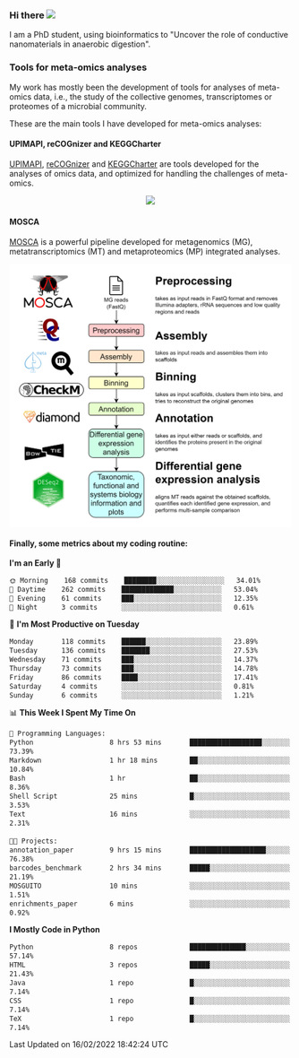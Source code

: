 ### Hi there <img src="https://media.giphy.com/media/hvRJCLFzcasrR4ia7z/giphy.gif" width="25px">

I am a PhD student, using bioinformatics to "Uncover the role of conductive nanomaterials in anaerobic digestion".

### Tools for meta-omics analyses

My work has mostly been the development of tools for analyses of meta-omics data, i.e., the study of the collective genomes, transcriptomes or proteomes of a microbial community.

These are the main tools I have developed for meta-omics analyses:

#### UPIMAPI, reCOGnizer and KEGGCharter

[UPIMAPI](https://github.com/iquasere/UPIMAPI), [reCOGnizer](https://github.com/iquasere/reCOGnizer) and [KEGGCharter](https://github.com/iquasere/KEGGCharter) are tools developed for the analyses of omics data, and optimized for handling the challenges of meta-omics.

<p align="center">
    <img src="assets/annotation_paper.png">
</p>

#### MOSCA

[MOSCA](https://github.com/iquasere/MOSCA) is a powerful pipeline developed for metagenomics (MG), metatranscriptomics (MT) and metaproteomics (MP) integrated analyses.

<p align="center">
    <img src="assets/mosca_workflow.png" align="center" width="700">
</p>


#### Finally, some metrics about my coding routine:

<!--START_SECTION:waka-->
**I'm an Early 🐤** 

```text
🌞 Morning    168 commits    ████████░░░░░░░░░░░░░░░░░   34.01% 
🌆 Daytime    262 commits    █████████████░░░░░░░░░░░░   53.04% 
🌃 Evening    61 commits     ███░░░░░░░░░░░░░░░░░░░░░░   12.35% 
🌙 Night      3 commits      ░░░░░░░░░░░░░░░░░░░░░░░░░   0.61%

```
📅 **I'm Most Productive on Tuesday** 

```text
Monday       118 commits    ██████░░░░░░░░░░░░░░░░░░░   23.89% 
Tuesday      136 commits    ███████░░░░░░░░░░░░░░░░░░   27.53% 
Wednesday    71 commits     ███░░░░░░░░░░░░░░░░░░░░░░   14.37% 
Thursday     73 commits     ███░░░░░░░░░░░░░░░░░░░░░░   14.78% 
Friday       86 commits     ████░░░░░░░░░░░░░░░░░░░░░   17.41% 
Saturday     4 commits      ░░░░░░░░░░░░░░░░░░░░░░░░░   0.81% 
Sunday       6 commits      ░░░░░░░░░░░░░░░░░░░░░░░░░   1.21%

```


📊 **This Week I Spent My Time On** 

```text
💬 Programming Languages: 
Python                   8 hrs 53 mins       ██████████████████░░░░░░░   73.39% 
Markdown                 1 hr 18 mins        ██░░░░░░░░░░░░░░░░░░░░░░░   10.84% 
Bash                     1 hr                ██░░░░░░░░░░░░░░░░░░░░░░░   8.36% 
Shell Script             25 mins             █░░░░░░░░░░░░░░░░░░░░░░░░   3.53% 
Text                     16 mins             ░░░░░░░░░░░░░░░░░░░░░░░░░   2.31%

🐱‍💻 Projects: 
annotation_paper         9 hrs 15 mins       ███████████████████░░░░░░   76.38% 
barcodes_benchmark       2 hrs 34 mins       █████░░░░░░░░░░░░░░░░░░░░   21.19% 
MOSGUITO                 10 mins             ░░░░░░░░░░░░░░░░░░░░░░░░░   1.51% 
enrichments_paper        6 mins              ░░░░░░░░░░░░░░░░░░░░░░░░░   0.92%

```

**I Mostly Code in Python** 

```text
Python                   8 repos             ██████████████░░░░░░░░░░░   57.14% 
HTML                     3 repos             █████░░░░░░░░░░░░░░░░░░░░   21.43% 
Java                     1 repo              █░░░░░░░░░░░░░░░░░░░░░░░░   7.14% 
CSS                      1 repo              █░░░░░░░░░░░░░░░░░░░░░░░░   7.14% 
TeX                      1 repo              █░░░░░░░░░░░░░░░░░░░░░░░░   7.14%

```



 Last Updated on 16/02/2022 18:42:24 UTC
<!--END_SECTION:waka-->

